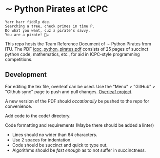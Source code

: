 # $\sim$ Python Pirates at ICPC
```
Yarr harr fiddly dee.
Searching a tree, check primes in time P.
Do what you want, cuz a pirate's savvy.
You are a pirate! 🏴‍☠️
```

This repo hosts the Team Reference Document of $\sim$ Python Pirates from ITU. The PDF [icpc_python_pirates.pdf](./icpc_python_pirates.pdf) consists of 25 pages of succinct python code, mathematics, etc., for aid in ICPC-style programming competitions.

## Development
For editing the tex file, overleaf can be used. Use the "Menu" > "GitHub" > "Github sync" page to push and pull changes. [Overleaf project](https://www.overleaf.com/project/63768d6deb5b7e2237cbb20c).

A new version of the PDF should *occationally* be pushed to the repo for convenience.

Add code to the code/ directory.

Code formatting and requirements (Maybe there should be added a linter)
- Lines should no wider than 64 characters.
- Use 2 spaces for indentation.
- Code should be succinct and quick to type out.
- Algorithms should be *fast enough* as to not suffer in succinctness.
